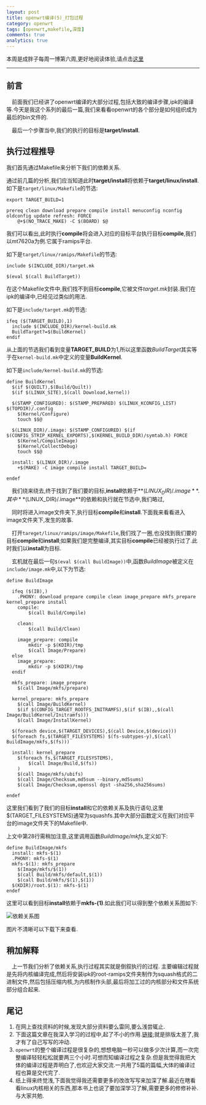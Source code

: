 ```yaml
---
layout: post
title: openwrt编译(5)_打包过程
category: openwrt
tags: [openwrt,makefile,深度]
comments: true
analytics: true
---
```


本周是成胖子每周一博第六周,更好地阅读体验,请点击[这里](https://www.zybuluo.com/icyriver/note/258252)

---

## 前言
&emsp;前面我们已经讲了openwrt编译的大部分过程,包括大致的编译步骤,ipk的编译等.今天是我这个系列的最后一篇,我们来看看openwrt的各个部分是如何组织成为最后的bin文件的.

<!--more-->

&emsp;最后一个步骤当中,我们的执行的目标是**target/install**.

## 执行过程推导
我们首先通过Makefile来分析下我们的依赖关系.

通过前几篇的分析,我们应当知道此时**target/install**将依赖于**target/linux/install**.
如下是`target/linux/Makefile`的节选:

```
export TARGET_BUILD=1

prereq clean download prepare compile install menuconfig nconfig oldconfig update refresh: FORCE
	@+$(NO_TRACE_MAKE) -C $(BOARD) $@
```

我们可以看出,此时执行**compile**将会进入对应的目标平台执行目标**compile**,我们以mt7620a为例.它属于ramips平台.

如下是`target/linux/ramips/Makefile`的节选:

```
include $(INCLUDE_DIR)/target.mk

$(eval $(call BuildTarget))
```

在这个Makefile文件中,我们找不到目标**compile**,它被文件*target.mk*封装.我们在ipk的编译中,已经见过类似的用法.

如下是`include/target.mk`的节选:

```
ifeq ($(TARGET_BUILD),1)
  include $(INCLUDE_DIR)/kernel-build.mk
  BuildTarget?=$(BuildKernel)
endif
```

从上面的节选我们看到变量**TARGET_BUILD**为1,所以这里函数*BuildTarget*其实等于在`kernel-build.mk`中定义的变量**BuildKernel**.

如下是`include/kernel-build.mk`的节选:

```
define BuildKernel
  $(if $(QUILT),$(Build/Quilt))
  $(if $(LINUX_SITE),$(call Download,kernel))

  $(STAMP_CONFIGURED): $(STAMP_PREPARED) $(LINUX_KCONFIG_LIST) $(TOPDIR)/.config
	$(Kernel/Configure)
	touch $$@

  $(LINUX_DIR)/.image: $(STAMP_CONFIGURED) $(if $(CONFIG_STRIP_KERNEL_EXPORTS),$(KERNEL_BUILD_DIR)/symtab.h) FORCE
	$(Kernel/CompileImage)
	$(Kernel/CollectDebug)
	touch $$@

  install: $(LINUX_DIR)/.image
	+$(MAKE) -C image compile install TARGET_BUILD=

endef
```

&emsp;我们绕来绕去,终于找到了我们要的目标,**install**依赖于**$(LINUX_DIR)/.image**.其中**$(LINUX_DIR)/.image**的依赖和执行就在节选中,我们略过,

&emsp;同时将进入image文件夹下,执行目标**compile**和**install**.下面我来看看进入image文件夹下,发生的故事.

&emsp;打开`tareget/linux/ramips/image/Makefile`,我们找了一圈,也没找到我们要的目标**compile**和**install**;如果我们是完整编译,其实目标**compile**已经被执行过了.此时我们以**install**为目标.

&emsp;玄机就在最后一句`$(eval $(call BuildImage))`中,函数*BuildImage*被定义在`include/image.mk`中,以下为节选:

```
define BuildImage

  ifeq ($(IB),)
    .PHONY: download prepare compile clean image_prepare mkfs_prepare kernel_prepare install
    compile:
		$(call Build/Compile)

    clean:
		$(call Build/Clean)

    image_prepare: compile
		mkdir -p $(KDIR)/tmp
		$(call Image/Prepare)
  else
    image_prepare:
		mkdir -p $(KDIR)/tmp
  endif

  mkfs_prepare: image_prepare
	$(call Image/mkfs/prepare)

  kernel_prepare: mkfs_prepare
	$(call Image/BuildKernel)
	$(if $(CONFIG_TARGET_ROOTFS_INITRAMFS),$(if $(IB),,$(call Image/BuildKernel/Initramfs)))
	$(call Image/InstallKernel)

  $(foreach device,$(TARGET_DEVICES),$(call Device,$(device)))
  $(foreach fs,$(TARGET_FILESYSTEMS) $(fs-subtypes-y),$(call BuildImage/mkfs,$(fs)))

  install: kernel_prepare
	$(foreach fs,$(TARGET_FILESYSTEMS),
		$(call Image/Build,$(fs))
	)
	$(call Image/mkfs/ubifs)
	$(call Image/Checksum,md5sum --binary,md5sums)
	$(call Image/Checksum,openssl dgst -sha256,sha256sums)

endef
```

这里我们看到了我们的目标**install**和它的依赖关系及执行语句,这里$(TARGET_FILESYSTEMS)通常为squashfs.其中大部分函数定义在我们对应平台的image文件夹下的Makefile中.

上文中第28行需稍加注意,这里调用函数*BuildImage/mkfs*,定义如下:

```
define BuildImage/mkfs
  install: mkfs-$(1)
  .PHONY: mkfs-$(1)
  mkfs-$(1): mkfs_prepare
	$(Image/mkfs/$(1))
	$(call Build/mkfs/default,$(1))
	$(call Build/mkfs/$(1),$(1))
  $(KDIR)/root.$(1): mkfs-$(1)
endef
```

这里可以看到目标**install**依赖于**mkfs-(1)**.如此我们可以得到整个依赖关系图如下:

![依赖关系图](http://ww1.sinaimg.cn/large/006kvZhRjw1ezuly482n9j31kw0zrn3t.jpg)

图片不清晰可以下载下来查看.

## 稍加解释
&emsp;上一节我们分析了依赖关系,执行过程其实就是倒叙执行的过程.
主要编辑过程就是先将内核编译完成,然后将安装ipk的root-ramips文件夹制作为squash格式的二进制文件,然后包括压缩内核,为内核制作头部,最后将加工过的内核部分和文件系统部分组合起来.

## 尾记
1. 在网上查找资料的时候,发现大部分资料要么雷同,要么浅尝辄止.
2. 下面这篇文章在我深入学习的过程中,起了不小的作用.[链接](http://blog.chinaunix.net/uid-26675482-id-4704952.html);就是排版太差了,我才有了自己写写的冲动.
3. `openwrt`的整个编译过程是很复杂的,想想电脑一秒可以做多少次计算,而一次完整编译轻轻松松就要两三个小时.可想而知编译过程之复杂.但是我觉得我把大体的编译过程是弄明白了,也欢迎大家交流.一共用了5篇的篇幅,大体的编译过程也算是交代完了.
4. 纸上得来终觉浅,下面我觉得我还需要更多的改改写写来加深了解.最近在瞎看看linux内核相关的东西,那本书上也说了要加深学习了解,需要更多的修修补补.与大家共勉.
